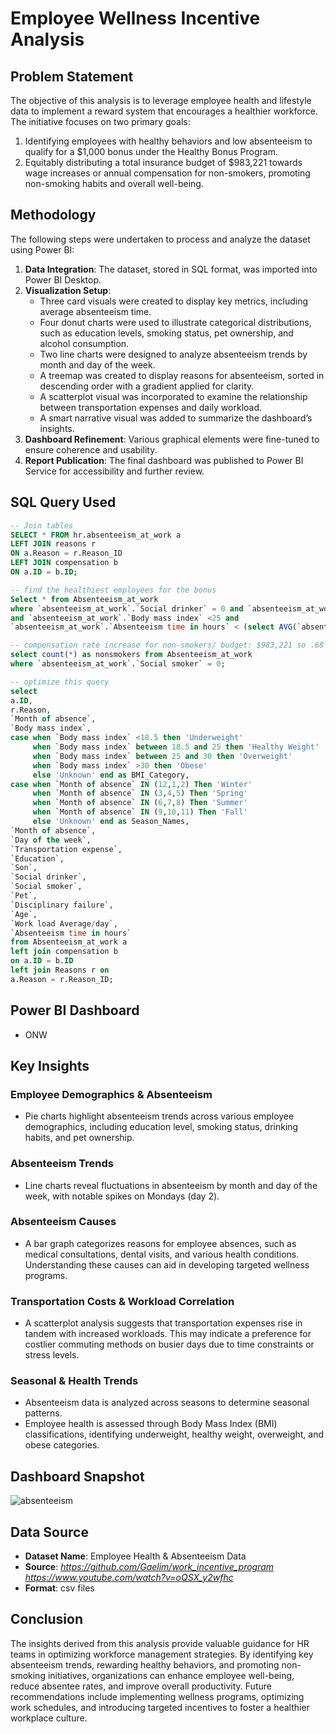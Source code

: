 # Employee Wellness Incentive Analysis

## Problem Statement
The objective of this analysis is to leverage employee health and lifestyle data to implement a reward system that encourages a healthier workforce. The initiative focuses on two primary goals:

1. Identifying employees with healthy behaviors and low absenteeism to qualify for a $1,000 bonus under the Healthy Bonus Program.
2. Equitably distributing a total insurance budget of $983,221 towards wage increases or annual compensation for non-smokers, promoting non-smoking habits and overall well-being.

## Methodology
The following steps were undertaken to process and analyze the dataset using Power BI:

1. **Data Integration**: The dataset, stored in SQL format, was imported into Power BI Desktop.
2. **Visualization Setup**:
   - Three card visuals were created to display key metrics, including average absenteeism time.
   - Four donut charts were used to illustrate categorical distributions, such as education levels, smoking status, pet ownership, and alcohol consumption.
   - Two line charts were designed to analyze absenteeism trends by month and day of the week.
   - A treemap was created to display reasons for absenteeism, sorted in descending order with a gradient applied for clarity.
   - A scatterplot visual was incorporated to examine the relationship between transportation expenses and daily workload.
   - A smart narrative visual was added to summarize the dashboard’s insights.
3. **Dashboard Refinement**: Various graphical elements were fine-tuned to ensure coherence and usability.
4. **Report Publication**: The final dashboard was published to Power BI Service for accessibility and further review.

## SQL Query Used
```sql
-- Join tables
SELECT * FROM hr.absenteeism_at_work a
LEFT JOIN reasons r
ON a.Reason = r.Reason_ID
LEFT JOIN compensation b
ON a.ID = b.ID;

-- find the healthiest employees for the bonus
Select * from Absenteeism_at_work 
where `absenteeism_at_work`.`Social drinker` = 0 and `absenteeism_at_work`.`Social smoker` = 0
and `absenteeism_at_work`.`Body mass index` <25 and
`absenteeism_at_work`.`Absenteeism time in hours` < (select AVG(`absenteeism_at_work`.`Absenteeism time in hours`) from Absenteeism_at_work); 

-- compensation rate increase for non-smokers/ budget: $983,221 so .68 increase per hour/ $1,414.4 per year
select count(*) as nonsmokers from Absenteeism_at_work
where `absenteeism_at_work`.`Social smoker` = 0;

-- optimize this query
select 
a.ID,
r.Reason,
`Month of absence`,
`Body mass index`,
case when `Body mass index` <18.5 then 'Underweight'
     when `Body mass index` between 18.5 and 25 then 'Healthy Weight'
	 when `Body mass index` between 25 and 30 then 'Overweight'
	 when `Body mass index` >30 then 'Obese'
	 else 'Unknown' end as BMI_Category,
case when `Month of absence` IN (12,1,2) Then 'Winter'
     when `Month of absence` IN (3,4,5) Then 'Spring'
	 when `Month of absence` IN (6,7,8) Then 'Summer'
	 when `Month of absence` IN (9,10,11) Then 'Fall'
	 else 'Unknown' end as Season_Names,
`Month of absence`,
`Day of the week`,
`Transportation expense`,
`Education`,
`Son`,
`Social drinker`,
`Social smoker`,
`Pet`,
`Disciplinary failure`,
`Age`,
`Work load Average/day`,
`Absenteeism time in hours`
from Absenteeism_at_work a
left join compensation b
on a.ID = b.ID
left join Reasons r on
a.Reason = r.Reason_ID;
```

## Power BI Dashboard
- ONW

## Key Insights

### Employee Demographics & Absenteeism
   - Pie charts highlight absenteeism trends across various employee demographics, including education level, smoking status, drinking habits, and pet ownership.

### Absenteeism Trends
   - Line charts reveal fluctuations in absenteeism by month and day of the week, with notable spikes on Mondays (day 2).

### Absenteeism Causes
   - A bar graph categorizes reasons for employee absences, such as medical consultations, dental visits, and various health conditions. Understanding these causes can aid in developing targeted wellness programs.

### Transportation Costs & Workload Correlation
   - A scatterplot analysis suggests that transportation expenses rise in tandem with increased workloads. This may indicate a preference for costlier commuting methods on busier days due to time constraints or stress levels.

### Seasonal & Health Trends
   - Absenteeism data is analyzed across seasons to determine seasonal patterns.
   - Employee health is assessed through Body Mass Index (BMI) classifications, identifying underweight, healthy weight, overweight, and obese categories.

## Dashboard Snapshot
![absenteeism](https://github.com/user-attachments/assets/aba02fb9-188a-4b36-b5c9-f5c660d1347b)

## Data Source
- **Dataset Name**: Employee Health & Absenteeism Data
- **Source**: *https://github.com/Gaelim/work_incentive_program* *https://www.youtube.com/watch?v=oQSX_y2wfhc*
- **Format**: csv files


## Conclusion
The insights derived from this analysis provide valuable guidance for HR teams in optimizing workforce management strategies. By identifying key absenteeism trends, rewarding healthy behaviors, and promoting non-smoking initiatives, organizations can enhance employee well-being, reduce absentee rates, and improve overall productivity. Future recommendations include implementing wellness programs, optimizing work schedules, and introducing targeted incentives to foster a healthier workplace culture.

